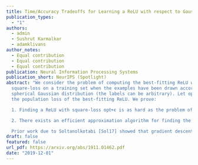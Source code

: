 ```yaml
---
title: Time/Accuracy Tradeoffs for Learning a ReLU with respect to Gaussian Marginals
publication_types:
  - "1"
authors:
  - admin
  - Sushrut Karmalkar
  - adamklivans
author_notes:
  - Equal contribution
  - Equal contribution
  - Equal contribution
publication: Neural Information Processing Systems
publication_short: NeurIPS (Spotlight)
abstract: "We consider the problem of computing the best-fitting ReLU with respect to
  square-loss on a training set when the examples have been drawn according to a
  spherical Gaussian distribution (the labels can be arbitrary). Let 𝗈𝗉𝗍<1 be
  the population loss of the best-fitting ReLU. We prove:

  1. Finding a ReLU with square-loss 𝗈𝗉𝗍+ϵ is as hard as the problem of learning sparse parities with noise, widely thought to be computationally intractable. This is the first hardness result for learning a ReLU with respect to Gaussian marginals, and our results imply -{\emph unconditionally}- that gradient descent cannot converge to the global minimum in polynomial time.

  2. There exists an efficient approximation algorithm for finding the best-fitting ReLU that achieves error O(opt^2/3). The algorithm uses a novel reduction to noisy halfspace learning with respect to 0/1 loss.

  Prior work due to Soltanolkotabi [Sol17] showed that gradient descent can find the best-fitting ReLU with respect to Gaussian marginals, if the training set is exactly labeled by a ReLU."
draft: false
featured: false
url_pdf: https://arxiv.org/abs/1911.01462.pdf
date: "2019-12-01"
---
```

